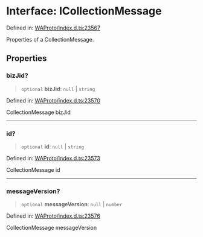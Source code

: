 # Interface: ICollectionMessage

Defined in: [WAProto/index.d.ts:23567](https://github.com/Fokusdotid/Baileys/blob/8399cb6fd4e55090cdf57b06ffaae3e8a88880fe/WAProto/index.d.ts#L23567)

Properties of a CollectionMessage.

## Properties

### bizJid?

> `optional` **bizJid**: `null` \| `string`

Defined in: [WAProto/index.d.ts:23570](https://github.com/Fokusdotid/Baileys/blob/8399cb6fd4e55090cdf57b06ffaae3e8a88880fe/WAProto/index.d.ts#L23570)

CollectionMessage bizJid

***

### id?

> `optional` **id**: `null` \| `string`

Defined in: [WAProto/index.d.ts:23573](https://github.com/Fokusdotid/Baileys/blob/8399cb6fd4e55090cdf57b06ffaae3e8a88880fe/WAProto/index.d.ts#L23573)

CollectionMessage id

***

### messageVersion?

> `optional` **messageVersion**: `null` \| `number`

Defined in: [WAProto/index.d.ts:23576](https://github.com/Fokusdotid/Baileys/blob/8399cb6fd4e55090cdf57b06ffaae3e8a88880fe/WAProto/index.d.ts#L23576)

CollectionMessage messageVersion
